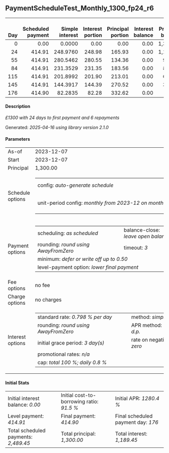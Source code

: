 <h2>PaymentScheduleTest_Monthly_1300_fp24_r6</h2>
<table>
    <thead style="vertical-align: bottom;">
        <th style="text-align: right;">Day</th>
        <th style="text-align: right;">Scheduled payment</th>
        <th style="text-align: right;">Simple interest</th>
        <th style="text-align: right;">Interest portion</th>
        <th style="text-align: right;">Principal portion</th>
        <th style="text-align: right;">Interest balance</th>
        <th style="text-align: right;">Principal balance</th>
        <th style="text-align: right;">Total simple interest</th>
        <th style="text-align: right;">Total interest</th>
        <th style="text-align: right;">Total principal</th>
    </thead>
    <tr style="text-align: right;">
        <td class="ci00">0</td>
        <td class="ci01" style="white-space: nowrap;">0.00</td>
        <td class="ci02">0.0000</td>
        <td class="ci03">0.00</td>
        <td class="ci04">0.00</td>
        <td class="ci05">0.00</td>
        <td class="ci06">1,300.00</td>
        <td class="ci07">0.0000</td>
        <td class="ci08">0.00</td>
        <td class="ci09">0.00</td>
    </tr>
    <tr style="text-align: right;">
        <td class="ci00">24</td>
        <td class="ci01" style="white-space: nowrap;">414.91</td>
        <td class="ci02">248.9760</td>
        <td class="ci03">248.98</td>
        <td class="ci04">165.93</td>
        <td class="ci05">0.00</td>
        <td class="ci06">1,134.07</td>
        <td class="ci07">248.9760</td>
        <td class="ci08">248.98</td>
        <td class="ci09">165.93</td>
    </tr>
    <tr style="text-align: right;">
        <td class="ci00">55</td>
        <td class="ci01" style="white-space: nowrap;">414.91</td>
        <td class="ci02">280.5462</td>
        <td class="ci03">280.55</td>
        <td class="ci04">134.36</td>
        <td class="ci05">0.00</td>
        <td class="ci06">999.71</td>
        <td class="ci07">529.5222</td>
        <td class="ci08">529.53</td>
        <td class="ci09">300.29</td>
    </tr>
    <tr style="text-align: right;">
        <td class="ci00">84</td>
        <td class="ci01" style="white-space: nowrap;">414.91</td>
        <td class="ci02">231.3529</td>
        <td class="ci03">231.35</td>
        <td class="ci04">183.56</td>
        <td class="ci05">0.00</td>
        <td class="ci06">816.15</td>
        <td class="ci07">760.8751</td>
        <td class="ci08">760.88</td>
        <td class="ci09">483.85</td>
    </tr>
    <tr style="text-align: right;">
        <td class="ci00">115</td>
        <td class="ci01" style="white-space: nowrap;">414.91</td>
        <td class="ci02">201.8992</td>
        <td class="ci03">201.90</td>
        <td class="ci04">213.01</td>
        <td class="ci05">0.00</td>
        <td class="ci06">603.14</td>
        <td class="ci07">962.7743</td>
        <td class="ci08">962.78</td>
        <td class="ci09">696.86</td>
    </tr>
    <tr style="text-align: right;">
        <td class="ci00">145</td>
        <td class="ci01" style="white-space: nowrap;">414.91</td>
        <td class="ci02">144.3917</td>
        <td class="ci03">144.39</td>
        <td class="ci04">270.52</td>
        <td class="ci05">0.00</td>
        <td class="ci06">332.62</td>
        <td class="ci07">1,107.1660</td>
        <td class="ci08">1,107.17</td>
        <td class="ci09">967.38</td>
    </tr>
    <tr style="text-align: right;">
        <td class="ci00">176</td>
        <td class="ci01" style="white-space: nowrap;">414.90</td>
        <td class="ci02">82.2835</td>
        <td class="ci03">82.28</td>
        <td class="ci04">332.62</td>
        <td class="ci05">0.00</td>
        <td class="ci06">0.00</td>
        <td class="ci07">1,189.4496</td>
        <td class="ci08">1,189.45</td>
        <td class="ci09">1,300.00</td>
    </tr>
</table>
<h4>Description</h4>
<p><i>£1300 with 24 days to first payment and 6 repayments</i></p>
<p>Generated: <i>2025-04-16 using library version 2.1.0</i></p>
<h4>Parameters</h4>
<table>
    <tr>
        <td>As-of</td>
        <td>2023-12-07</td>
    </tr>
    <tr>
        <td>Start</td>
        <td>2023-12-07</td>
    </tr>
    <tr>
        <td>Principal</td>
        <td>1,300.00</td>
    </tr>
    <tr>
        <td>Schedule options</td>
        <td>
            <table>
                <tr>
                    <td>config: <i>auto-generate schedule</i></td>
                    <td>payment count: <i>6</i></td>
                </tr>
                <tr>
                    <td style="white-space: nowrap;">unit-period config: <i>monthly from 2023-12 on month-end</i></td>
                    <td>max duration: <i>unlimited</i></td>
                </tr>
            </table>
        </td>
    </tr>
    <tr>
        <td>Payment options</td>
        <td>
            <table>
                <tr>
                    <td>scheduling: <i>as scheduled</i></td>
                    <td>balance-close: <i>leave&nbsp;open&nbsp;balance</i></td>
                </tr>
                <tr>
                    <td>rounding: <i>round using AwayFromZero</i></td>
                    <td>timeout: <i>3</i></td>
                </tr>
                <tr>
                    <td colspan='2'>minimum: <i>defer&nbsp;or&nbsp;write&nbsp;off&nbsp;up&nbsp;to&nbsp;0.50</i></td>
                </tr>
                <tr>
                    <td colspan='2'>level-payment option: <i>lower&nbsp;final&nbsp;payment</i></td>
                </tr>
            </table>
        </td>
    </tr>
    <tr>
        <td>Fee options</td>
        <td>no fee
        </td>
    </tr>
    <tr>
        <td>Charge options</td>
        <td>no charges
        </td>
    </tr>
    <tr>
        <td>Interest options</td>
        <td>
            <table>
                <tr>
                    <td>standard rate: <i>0.798 % per day</i></td>
                    <td>method: <i>simple</i></td>
                </tr>
                <tr>
                    <td>rounding: <i>round using AwayFromZero</i></td>
                    <td>APR method: <i>UK FCA to 1 d.p.</i></td>
                </tr>
                <tr>
                    <td>initial grace period: <i>3 day(s)</i></td>
                    <td>rate on negative balance: <i>zero</i></td>
                </tr>
                <tr>
                    <td colspan="2">promotional rates: <i><i>n/a</i></i></td>
                </tr>
                <tr>
                    <td colspan="2">cap: <i>total 100 %; daily 0.8 %</td>
                </tr>
            </table>
        </td>
    </tr>
</table>
<h4>Initial Stats</h4>
<table>
    <tr>
        <td>Initial interest balance: <i>0.00</i></td>
        <td>Initial cost-to-borrowing ratio: <i>91.5 %</i></td>
        <td>Initial APR: <i>1280.4 %</i></td>
    </tr>
    <tr>
        <td>Level payment: <i>414.91</i></td>
        <td>Final payment: <i>414.90</i></td>
        <td>Final scheduled payment day: <i>176</i></td>
    </tr>
    <tr>
        <td>Total scheduled payments: <i>2,489.45</i></td>
        <td>Total principal: <i>1,300.00</i></td>
        <td>Total interest: <i>1,189.45</i></td>
    </tr>
</table>
